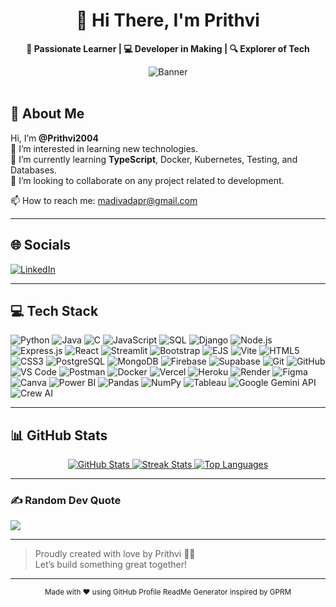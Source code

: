 <!-- 
  README for Prithvi's GitHub Profile
  Created using GPRM-inspired design and personalized for maximum impact.
-->

<div align="center">
  <h1>👋 Hi There, I'm Prithvi</h1>
  <p>
    <strong>🌱 Passionate Learner | 💻 Developer in Making | 🔍 Explorer of Tech</strong>
  </p>

  <img src="https://via.placeholder.com/600x200?text=Welcome+to+My+GitHub" alt="Banner" />
</div>

<br />

## 💫 About Me 

Hi, I’m **@Prithvi2004**  
👀 I’m interested in learning new technologies.  
🌱 I’m currently learning **TypeScript**, Docker, Kubernetes, Testing, and Databases.  
💞️ I’m looking to collaborate on any project related to development.

📫 How to reach me: [madivadapr@gmail.com](mailto:madivadapr@gmail.com)

---

## 🌐 Socials

[![LinkedIn](https://img.shields.io/badge/LinkedIn-%230077B5.svg?logo=linkedin&logoColor=white)]([http://www.linkedin.com/in/madivada-prithvi-501005270])

---

## 💻 Tech Stack

![Python](https://img.shields.io/badge/python-3670A0?style=for-the-badge&logo=python&logoColor=ffdd54)
![Java](https://img.shields.io/badge/java-%23ED8B00.svg?style=for-the-badge&logo=openjdk&logoColor=white)
![C](https://img.shields.io/badge/c-%2300599C.svg?style=for-the-badge&logo=c&logoColor=white)
![JavaScript](https://img.shields.io/badge/javascript-%23323330.svg?style=for-the-badge&logo=javascript&logoColor=%23F7DF1E)
![SQL](https://img.shields.io/badge/SQL-f2c744.svg?style=for-the-badge&logo=mysql&logoColor=black)
![Django](https://img.shields.io/badge/django-%23134700.svg?style=for-the-badge&logo=django&logoColor=white)
![Node.js](https://img.shields.io/badge/node.js-6DA55F?style=for-the-badge&logo=node.js&logoColor=white)
![Express.js](https://img.shields.io/badge/express.js-%23404d59.svg?style=for-the-badge&logo=express&logoColor=%2361DAFB)
![React](https://img.shields.io/badge/react-%2320232a.svg?style=for-the-badge&logo=react&logoColor=%2361DAFB)
![Streamlit](https://img.shields.io/badge/Streamlit-FF4B4B?style=for-the-badge&logo=streamlit&logoColor=white)
![Bootstrap](https://img.shields.io/badge/bootstrap-%238511FA.svg?style=for-the-badge&logo=bootstrap&logoColor=white)
![EJS](https://img.shields.io/badge/ejs-%23B4CA65.svg?style=for-the-badge&logo=ejs&logoColor=black)
![Vite](https://img.shields.io/badge/vite-%23646CFF.svg?style=for-the-badge&logo=vite&logoColor=white)
![HTML5](https://img.shields.io/badge/html5-%23E34F26.svg?style=for-the-badge&logo=html5&logoColor=white)
![CSS3](https://img.shields.io/badge/css3-%231572B6.svg?style=for-the-badge&logo=css3&logoColor=white)
![PostgreSQL](https://img.shields.io/badge/postgres-%23316192.svg?style=for-the-badge&logo=postgresql&logoColor=white)
![MongoDB](https://img.shields.io/badge/MongoDB-%234ea94b.svg?style=for-the-badge&logo=mongodb&logoColor=white)
![Firebase](https://img.shields.io/badge/firebase-%23039BE5.svg?style=for-the-badge&logo=firebase)
![Supabase](https://img.shields.io/badge/supabase-%2331245C.svg?style=for-the-badge&logo=supabase&logoColor=white)
![Git](https://img.shields.io/badge/git-%23F05033.svg?style=for-the-badge&logo=git&logoColor=white)
![GitHub](https://img.shields.io/badge/github-%23121011.svg?style=for-the-badge&logo=github&logoColor=white)
![VS Code](https://img.shields.io/badge/Visual%20Studio%20Code-0078D7?style=for-the-badge&logo=visual-studio-code&logoColor=white)
![Postman](https://img.shields.io/badge/Postman-FF6C37?style=for-the-badge&logo=postman&logoColor=white)
![Docker](https://img.shields.io/badge/docker-%230db7ed.svg?style=for-the-badge&logo=docker&logoColor=white)
![Vercel](https://img.shields.io/badge/vercel-%23000000.svg?style=for-the-badge&logo=vercel&logoColor=white)
![Heroku](https://img.shields.io/badge/heroku-%23430098.svg?style=for-the-badge&logo=heroku&logoColor=white)
![Render](https://img.shields.io/badge/Render-%46E3B7.svg?style=for-the-badge&logo=render&logoColor=white)
![Figma](https://img.shields.io/badge/figma-%23F24E1E.svg?style=for-the-badge&logo=figma&logoColor=white)
![Canva](https://img.shields.io/badge/Canva-%2300C4CC.svg?style=for-the-badge&logo=Canva&logoColor=white)
![Power BI](https://img.shields.io/badge/Power%20BI-2962FF?style=for-the-badge&logo=microsoft-power-bi&logoColor=white)
![Pandas](https://img.shields.io/badge/pandas-%23150458.svg?style=for-the-badge&logo=pandas&logoColor=white)
![NumPy](https://img.shields.io/badge/numpy-%23016895.svg?style=for-the-badge&logo=numpy&logoColor=white)
![Tableau](https://img.shields.io/badge/Tableau-E976C0?style=for-the-badge&logo=tableau&logoColor=white)
![Google Gemini API](https://img.shields.io/badge/Gemini_API-F2994A.svg?style=for-the-badge&logo=google-cloud&logoColor=white)
![Crew AI](https://img.shields.io/badge/Crew_AI-000000.svg?style=for-the-badge&logo=crew-ai&logoColor=white)

---

## 📊 GitHub Stats 

<div align="center">
  <a href="https://github.com/Prithvi2004"> 
    <img src="https://github-readme-stats.vercel.app/api?username=Prithvi2004&theme=dark&hide_border=true&include_all_commits=false&count_private=false" alt="GitHub Stats" />
  </a>
  <a href="https://github.com/Prithvi2004">
    <img src="https://github-readme-streak-stats.herokuapp.com/?user=Prithvi2004&theme=dark&hide_border=true" alt="Streak Stats" />
  </a>
  <a href="https://github.com/Prithvi2004">
    <img src="https://github-readme-stats.vercel.app/api/top-langs/?username=Prithvi2004&theme=dark&hide_border=true&layout=compact" alt="Top Languages" />
  </a>
</div>

---

### ✍️ Random Dev Quote   
![](https://quotes-github-readme.vercel.app/api?type=horizontal&theme=gruvbox)

---

> Proudly created with love by Prithvi 👨‍💻  
> Let’s build something great together!  

---

<!-- Footer -->
<div align="center">
  <sub>Made with ❤️ using GitHub Profile ReadMe Generator inspired by GPRM</sub>
</div>
